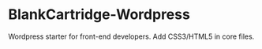 BlankCartridge-Wordpress
========================

Wordpress starter for front-end developers. Add CSS3/HTML5 in core files.